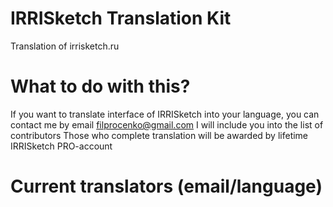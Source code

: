 # IRRISketch Translation Kit
Translation of irrisketch.ru

# What to do with this?
If you want to translate interface of IRRISketch into your language, you can contact me by email filprocenko@gmail.com
I will include you into the list of contributors
Those who complete translation will be awarded by lifetime IRRISketch PRO-account

# Current translators (email/language)




